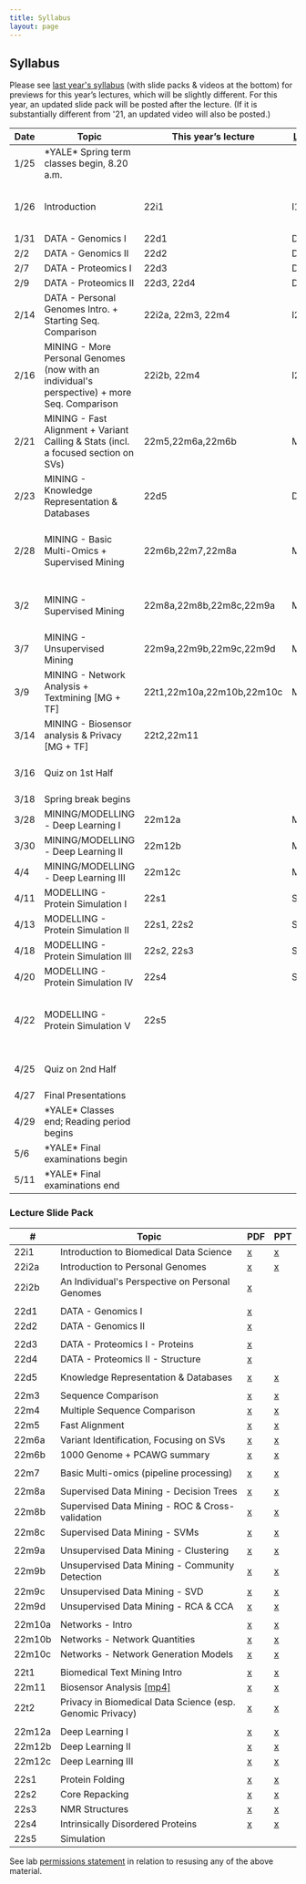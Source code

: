 ```yaml
---
title: Syllabus
layout: page
---
```



## Syllabus


Please see [last year's syllabus](http://cbb752b21.gersteinlab.org/syllabus) (with slide packs & videos at the bottom) for previews for this year’s lectures, which will be slightly different. For this year, an updated slide pack will be posted after the lecture. (If it is substantially different from '21, an updated video will also be posted.)

| Date | Topic                                                                                        | This year’s lecture       | [Last year’s lecture](http://cbb752b21.gersteinlab.org/syllabus) | Comment                                                                                                   |
| ---- | -------------------------------------------------------------------------------------------- | ------------------------- | ---------------------------------------------------------------- | --------------------------------------------------------------------------------------------------------- |
| 1/25 | \*YALE\* Spring term classes begin, 8.20 a.m.                                                |                           |                                                                  |                                                                                                           |
| 1/26 | Introduction                                                                                 | 22i1                      | I1                                                               | l1 took ~45'. Rest going over syllabus                                                                    |
| 1/31 | DATA - Genomics I                                                                            | 22d1                      | D1                                                               |                                                                                                           |
| 2/2  | DATA - Genomics II                                                                           | 22d2                      | D2                                                               |                                                                                                           |
| 2/7  | DATA - Proteomics I                                                                          | 22d3                      | D3                                                               |                                                                                                           |
| 2/9  | DATA - Proteomics II                                                                         | 22d3, 22d4                | D4                                                               |                                                                                                           |
| 2/14 | DATA - Personal Genomes Intro. + Starting Seq. Comparison                                    | 22i2a, 22m3, 22m4         | I2a,M3,M4                                                        |                                                                                                           |
| 2/16 | MINING - More Personal Genomes (now with an individual's perspective) + more Seq. Comparison | 22i2b, 22m4               | I2b,M4                                                           |                                                                                                           |
| 2/21 | MINING - Fast Alignment + Variant Calling & Stats (incl. a focused section on SVs)           | 22m5,22m6a,22m6b          | M5,M6a                                                           | Stopped in 22m6b before PCAWG section                                                                     |
| 2/23 | MINING - Knowledge Representation & Databases                                                | 22d5                      | D5                                                               |                                                                                                           |
| 2/28 | MINING - Basic Multi-Omics + Supervised Mining                                               | 22m6b,22m7,22m8a          | M6b, M7,M8a                                                      | Stopped in 22m8a before decision trees                                                                    |
| 3/2  | MINING - Supervised Mining                                                                   | 22m8a,22m8b,22m8c,22m9a   | M8a,M8b,M8c,M9a                                                  | Stopped in 22m9a, almost at end                                                                           |
| 3/7  | MINING - Unsupervised Mining                                                                 | 22m9a,22m9b,22m9c,22m9d   | M9a,M9b,M9c,M9d                                                  |                                                                                                           |
| 3/9  | MINING - Network Analysis + Textmining \[MG + TF\]                                           | 22t1,22m10a,22m10b,22m10c | M10a,M10b,M10c                                                   |                                                                                                           |
| 3/14 | MINING - Biosensor analysis & Privacy \[MG + TF\]                                            | 22t2,22m11                |                                                                  |                                                                                                           |
| 3/16 | Quiz on 1st Half                                                                             |                           |                                                                  | [quiz 1 study guide](http://files2.gersteinlab.org/public-docs/2022/03.10/Cbb752b22_Quiz1_studyguide.pdf) |
| 3/18 | Spring break begins                                                                          |                           |                                                                  |                                                                                                           |
| 3/28 | MINING/MODELLING - Deep Learning I                                                           | 22m12a                    | M12a                                                             |                                                                                                           |
| 3/30 | MINING/MODELLING - Deep Learning II                                                          | 22m12b                    | M12b                                                             |                                                                                                           |
| 4/4  | MINING/MODELLING - Deep Learning III                                                         | 22m12c                    | M12c                                                             |                                                                                                           |
| 4/11 | MODELLING - Protein Simulation I                                                             | 22s1                      | S1                                                               |                                                                                                           |
| 4/13 | MODELLING - Protein Simulation II                                                            | 22s1, 22s2                | S2a                                                              |                                                                                                           |
| 4/18 | MODELLING - Protein Simulation III                                                           | 22s2, 22s3                | S2b                                                              |                                                                                                           |
| 4/20 | MODELLING - Protein Simulation IV                                                            | 22s4                      | S3                                                               |                                                                                                           |
| 4/22 | MODELLING - Protein Simulation V                                                             | 22s5                      |                                                                  | Happening in place of morning section on Fri 4/22                                                         |
| 4/25 | Quiz on 2nd Half                                                                             |                           |                                                                  |      [quiz 2 study guide](http://files2.gersteinlab.org/public-docs/2022/04.22/Cbb752b22_Quiz2_studyguide.pdf)   |
| 4/27 | Final Presentations                                                                          |                           |                                                                  |                                                                                                           |
| 4/29 | \*YALE\* Classes end; Reading period begins                                                  |                           |                                                                  |                                                                                                           |
| 5/6  | \*YALE\* Final examinations begin                                                            |                           |                                                                  |                                                                                                           |
| 5/11 | \*YALE\* Final examinations end                                                              |                           |                                                                  |                                                                                                           |

### Lecture Slide Pack

| #      | Topic                                                                                                                    | PDF                                                                                                                              | PPT                                                                                                                              |
| ------ | ------------------------------------------------------------------------------------------------------------------------ | -------------------------------------------------------------------------------------------------------------------------------- | -------------------------------------------------------------------------------------------------------------------------------- |
| 22i1   | Introduction to Biomedical Data Science                                                                                  | [x](http://files2.gersteinlab.org/public-docs/2022/01.31/cbb752-MG-spr22-22i1-biomed-datasci-intro.pdf)                          | [x](http://files2.gersteinlab.org/public-docs/2022/01.31/cbb752-MG-spr22-22i1-biomed-datasci-intro.ppt)                          |
| 22i2a  | Introduction to Personal Genomes                                                                                         | [x](http://files2.gersteinlab.org/public-docs/2022/03.01/MG_lectures/22i2a--cbb752-personalgenomes-intro.pdf)                    | [x](http://files2.gersteinlab.org/public-docs/2022/03.01/MG_lectures/22i2a--cbb752-personalgenomes-intro.pptx)                   |
| 22i2b  | An Individual's Perspective on Personal Genomes                                                                          | [x](http://files2.gersteinlab.org/public-docs/2022/02.21/Zimmer_MBB_452_genome_talk_2022.pdf)                                    |                                                                                                                                  |
|        |                                                                                                                          |                                                                                                                                  |                                                                                                                                  |
| 22d1   | DATA - Genomics I                                                                                                        | [x](http://files2.gersteinlab.org/public-docs/2022/01.31/220131_Genomics_I_handout_version.pdf)                                  |                                                                                                                                  |
| 22d2   | DATA - Genomics II                                                                                                       | [x](http://files2.gersteinlab.org/public-docs/2022/02.02/220202_Genomics_II.pdf)                                                 |                                                                                                                                  |
|        |                                                                                                                          |                                                                                                                                  |                                                                                                                                  |
| 22d3   | DATA - Proteomics I - Proteins                                                                                           | [x](http://files2.gersteinlab.org/public-docs/2022/02.09/CBB_752_2022_Rinehart_Proteins.pdf)                                     |                                                                                                                                  |
| 22d4   | DATA - Proteomics II - Structure                                                                                         | [x](http://files2.gersteinlab.org/public-docs/2022/02.09/CBB_752_Rinehart_Structure_2022.pdf)                                    |                                                                                                                                  |
|        |                                                                                                                          |                                                                                                                                  |                                                                                                                                  |
| 22d5   | Knowledge Representation & Databases                                                                                     | [x](http://files2.gersteinlab.org/public-docs/2022/02.23/Database_KB_Cheung_2_23_22.pdf)                                         | [x](http://files2.gersteinlab.org/public-docs/2022/02.23/Database_KB_Cheung_2_23_22.pptx)                                        |
|        |                                                                                                                          |                                                                                                                                  |                                                                                                                                  |
| 22m3   | Sequence Comparison                                                                                                      | [x](http://files2.gersteinlab.org/public-docs/2022/03.01/MG_lectures/22m3--cbb752-MG-spr22-seqcmp.pdf)                           | [x](http://files2.gersteinlab.org/public-docs/2022/03.01/MG_lectures/22m3--cbb752-MG-spr22-seqcmp.ppt)                           |
| 22m4   | Multiple Sequence Comparison                                                                                             | [x](http://files2.gersteinlab.org/public-docs/2022/03.01/MG_lectures/22m4--cbb752-MG-spr22-multiseq.pdf)                         | [x](http://files2.gersteinlab.org/public-docs/2022/03.01/MG_lectures/22m4--cbb752-MG-spr22-multiseq.ppt)                         |
| 22m5   | Fast Alignment                                                                                                           | [x](http://files2.gersteinlab.org/public-docs/2022/03.01/MG_lectures/22m5--cbb752-MG-spr22-fastalign.pdf)                        | [x](http://files2.gersteinlab.org/public-docs/2022/03.01/MG_lectures/22m5--cbb752-MG-spr22-fastalign.ppt)                        |
| 22m6a  | Variant Identification, Focusing on SVs                                                                                  | [x](http://files2.gersteinlab.org/public-docs/2022/03.01/MG_lectures/22m6a--cbb752-MG-spr22-SNVs-SVs.pdf)                        | [x](http://files2.gersteinlab.org/public-docs/2022/03.01/MG_lectures/22m6a--cbb752-MG-spr22-SNVs-SVs.pptx)                       |
| 22m6b  | 1000 Genome + PCAWG summary                                                                                              | [x](http://files2.gersteinlab.org/public-docs/2022/03.01/MG_lectures/22m6b---cbb752-MG-spr22-1000G-PCAWG.pdf)                    | [x](http://files2.gersteinlab.org/public-docs/2022/03.01/MG_lectures/22m6b---cbb752-MG-spr22-1000G-PCAWG.pptx)                   |
|        |                                                                                                                          |                                                                                                                                  |                                                                                                                                  |
| 22m7   | Basic Multi-omics (pipeline processing)                                                                                  | [x](http://files2.gersteinlab.org/public-docs/2022/03.01/MG_lectures/22m7--cbb752-MG-spr22-multi-omics.pdf)                      | [x](http://files2.gersteinlab.org/public-docs/2022/03.01/MG_lectures/22m7--cbb752-MG-spr22-multi-omics.pptx)                     |
|        |                                                                                                                          |                                                                                                                                  |                                                                                                                                  |
| 22m8a  | Supervised Data Mining - Decision Trees                                                                                  | [x](http://files2.gersteinlab.org/public-docs/2022/03.03/22m8a--cbb752-MG-spr22-datamining-supervised-decisiontrees.pdf)         | [x](http://files2.gersteinlab.org/public-docs/2022/03.03/22m8a--cbb752-MG-spr22-datamining-supervised-decisiontrees.ppt)         |
| 22m8b  | Supervised Data Mining - ROC & Cross-validation                                                                          | [x](http://files2.gersteinlab.org/public-docs/2022/03.03/22m8b--cbb752-MG-spr22-datamining-supervised-ROCs-Cross-validation.pdf) | [x](http://files2.gersteinlab.org/public-docs/2022/03.03/22m8b--cbb752-MG-spr22-datamining-supervised-ROCs-Cross-validation.ppt) |
| 22m8c  | Supervised Data Mining - SVMs                                                                                            | [x](http://files2.gersteinlab.org/public-docs/2022/03.03/22m8c--cbb752-mg-spr22-datamining-supervised-SVMs.pdf)                  | [x](http://files2.gersteinlab.org/public-docs/2022/03.03/22m8c--cbb752-mg-spr22-datamining-supervised-SVMs.ppt)                  |
|        |                                                                                                                          |                                                                                                                                  |                                                                                                                                  |
| 22m9a  | Unsupervised Data Mining - Clustering                                                                                    | [x](http://files2.gersteinlab.org/public-docs/2022/03.03/22m9a--cbb752-MG-spr22-datamining-unsupervised--clustering.pdf)         | [x](http://files2.gersteinlab.org/public-docs/2022/03.03/22m9a--cbb752-MG-spr22-datamining-unsupervised--clustering.pptx)        |
| 22m9b  | Unsupervised Data Mining - Community Detection                                                                           | [x](http://files2.gersteinlab.org/public-docs/2022/03.10/22m9b--cbb752-MG-datamining-unsupervised--community-detection.pdf)      | [x](http://files2.gersteinlab.org/public-docs/2022/03.10/22m9b--cbb752-MG-datamining-unsupervised--community-detection.pptx)     |
| 22m9c  | Unsupervised Data Mining - SVD                                                                                           | [x](http://files2.gersteinlab.org/public-docs/2022/03.10/22m9c--cbb752-MG-datamining-unsupervised--SVD..pdf)                     | [x](http://files2.gersteinlab.org/public-docs/2022/03.10/22m9c--cbb752-MG-datamining-unsupervised--SVD..pptx)                    |
| 22m9d  | Unsupervised Data Mining - RCA & CCA                                                                                     | [x](http://files2.gersteinlab.org/public-docs/2022/03.10/22m9d--cbb752-MG-spr22-datamining-unsupervised--rca-cca.pdf)            | [x](http://files2.gersteinlab.org/public-docs/2022/03.10/22m9d--cbb752-MG-spr22-datamining-unsupervised--rca-cca.pptx)           |
|        |                                                                                                                          |                                                                                                                                  |                                                                                                                                  |
| 22m10a | Networks - Intro                                                                                                         | [x](http://files2.gersteinlab.org/public-docs/2022/03.10/22m10a--cbb752-MG-networks-intro.pdf)                                   | [x](http://files2.gersteinlab.org/public-docs/2022/03.10/22m10a--cbb752-MG-networks-intro.ppt)                                   |
| 22m10b | Networks - Network Quantities                                                                                            | [x](http://files2.gersteinlab.org/public-docs/2022/03.10/22m10b--cbb752-MG-network-quantities.pdf)                               | [x](http://files2.gersteinlab.org/public-docs/2022/03.10/22m10b--cbb752-MG-network-quantities.ppt)                               |
| 22m10c | Networks - Network Generation Models                                                                                     | [x](http://files2.gersteinlab.org/public-docs/2022/03.10/22m10c--cbb752-MG-network-generation.pdf)                               | [x](http://files2.gersteinlab.org/public-docs/2022/03.10/22m10c--cbb752-MG-network-generation.ppt)                               |
|        |                                                                                                                          |                                                                                                                                  |                                                                                                                                  |
| 22t1   | Biomedical Text Mining Intro                                                                                             | [x](http://files2.gersteinlab.org/public-docs/2022/03.09/cbb752b22_textmining.pdf)                                               | [x](http://files2.gersteinlab.org/public-docs/2022/03.10/cbb752b22_textmining.pptx)                                              |
| 22m11  | Biosensor Analysis               [\[mp4\]](http://files2.gersteinlab.org/public-docs/2022/03.14/22m11--cbb752-MG-spr22-biosensors.mp4)                                                                                        | [x](http://files2.gersteinlab.org/public-docs/2022/03.14/22m11--cbb752-MG-spr22-biosensors.pdf)                                  | [x](http://files2.gersteinlab.org/public-docs/2022/03.14/22m11--cbb752-MG-spr22-biosensors.pptx)                                 |
| 22t2   | Privacy in Biomedical Data Science (esp. Genomic Privacy)                                                                | [x](http://files2.gersteinlab.org/public-docs/2022/03.14/PrivacyCyberbiosecurity_cbb752b22_EN.pdf)                               | [x](http://files2.gersteinlab.org/public-docs/2022/03.14/PrivacyCyberbiosecurity_cbb752b22_EN.pptx)                              |
|        |                                                                                                                          |                                                                                                                                  |                                                                                                                                  |
| 22m12a | Deep Learning I                                                                                                          | [x](http://files2.gersteinlab.org/public-docs/2022/04.05/DeepLearning_I_IntroDL.pdf)                                             | [x](http://files.gersteinlab.org/public-docs/2022/04.05/DeepLearning_I_IntroDL.pptx)                                             |
| 22m12b | Deep Learning II                                                                                                         | [x](http://files2.gersteinlab.org/public-docs/2022/04.05/DeepLearning_II_2022.pdf)                                               | [x](http://files.gersteinlab.org/public-docs/2022/04.05/DeepLearning_II_2022.pptx)                                               |
| 22m12c | Deep Learning III                                                                                                        | [x](http://files2.gersteinlab.org/public-docs/2022/04.05/DeepLearning_III_VAEandGAN_2022.pdf)                                    | [x](http://files.gersteinlab.org/public-docs/2022/04.05/DeepLearning_III_VAEandGAN_2022.pptx)                                    |
|        |                                                                                                                          |                                                                                                                                  |                                                                                                                                  |
| 22s1   | Protein Folding                                                                                                          | [x](http://files2.gersteinlab.org/public-docs/2022/04.19/ericni/protein_folding.pdf)                                             | [x](http://files2.gersteinlab.org/public-docs/2022/04.19/ericni/protein_folding.ppt)                                             |
| 22s2   | Core Repacking                                                                                                           | [x](http://files2.gersteinlab.org/public-docs/2022/04.20/core_repacking.pdf)                                                     | [x](http://files2.gersteinlab.org/public-docs/2022/04.20/core_repacking.pptx)                                                    |
| 22s3   | NMR Structures                                                                                                           | [x](http://files2.gersteinlab.org/public-docs/2022/04.20/nmr.pdf)                                                                | [x](http://files2.gersteinlab.org/public-docs/2022/04.20/nmr.pptx)                                                               |
| 22s4   | Intrinsically Disordered Proteins                                                                                        | [x](http://files2.gersteinlab.org/public-docs/2022/04.20/idp.pdf)                                                                | [x](http://files2.gersteinlab.org/public-docs/2022/04.20/idp.pptx)                                                               |
| 22s5   | Simulation                                                                                                               |                                                                                                                                  |                                                                                                                                  |

See lab [permissions statement](https://sites.gersteinlab.org/permissions/) in relation to resusing any of the above material.
